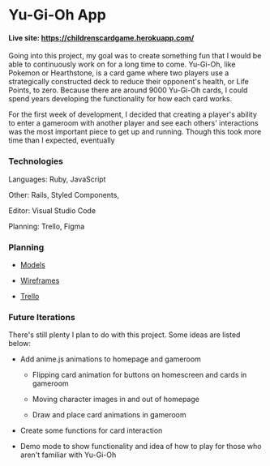 # Yu-Gi-Oh App


#### Live site: https://childrenscardgame.herokuapp.com/

Going into this project, my goal was to create something fun that I would be able to continuously work on for a long time to come.  Yu-Gi-Oh, like Pokemon or Hearthstone, is a card game where two players use a strategically constructed deck to reduce their opponent's health, or Life Points, to zero.  Because there are around 9000 Yu-Gi-Oh cards, I could spend years developing the functionality for how each card works.

For the first week of development, I decided that creating a player's ability to enter a gameroom with another player and see each others' interactions was the most important piece to get up and running.  Though this took more time than I expected, eventually 

### Technologies


Languages: Ruby, JavaScript

Other: Rails, Styled Components,

Editor: Visual Studio Code

Planning: Trello, Figma

### Planning


- [Models](https://github.com/MichaelCraig7/childrensCardGame/blob/master/ERD.png)

- [Wireframes](https://github.com/MichaelCraig7/childrensCardGame/blob/master/Wireframes.png)

- [Trello](https://trello.com/b/xn6lhMbt/childrens-card-game)

### Future Iterations


There's still plenty I plan to do with this project. Some ideas are listed below:

- Add anime.js animations to homepage and gameroom

  - Flipping card animation for buttons on homescreen and cards in gameroom
  
  - Moving character images in and out of homepage
  
  - Draw and place card animations in gameroom
  
- Create some functions for card interaction

- Demo mode to show functionality and idea of how to play for those who aren't familiar with Yu-Gi-Oh

